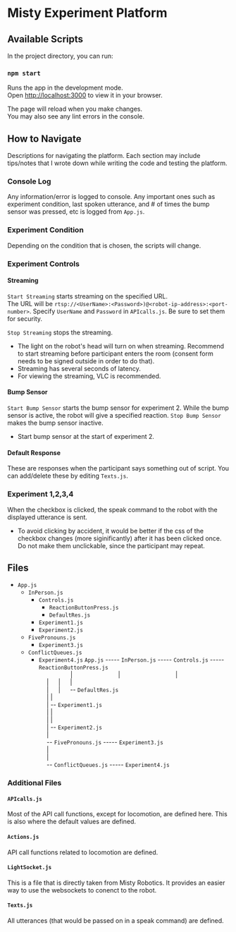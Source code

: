 # Misty Experiment Platform

## Available Scripts

In the project directory, you can run:

### `npm start`

Runs the app in the development mode.\
Open [http://localhost:3000](http://localhost:3000) to view it in your browser.

The page will reload when you make changes.\
You may also see any lint errors in the console.

## How to Navigate

Descriptions for navigating the platform. Each section may include tips/notes that I wrote down while writing the code and testing the platform.

### Console Log

Any information/error is logged to console. Any important ones such as experiment condition, last spoken utterance, and # of times the bump sensor was pressed, etc is logged from `App.js`. 

### Experiment Condition

Depending on the condition that is chosen, the scripts will change.

### Experiment Controls

#### Streaming

`Start Streaming` starts streaming on the specified URL.  
The URL will be `rtsp://<UserName>:<Password>)@<robot-ip-address>:<port-number>`. Specify `UserName` and `Password` in 
`APIcalls.js`. Be sure to set them for security.

`Stop Streaming` stops the streaming.

- The light on the robot's head will turn on when streaming. Recommend to start streaming before participant enters the room (consent form needs to be signed outside in order to do that). 
- Streaming has several seconds of latency.
- For viewing the streaming, VLC is recommended. 

#### Bump Sensor

`Start Bump Sensor` starts the bump sensor for experiment 2. While the bump sensor is active, the robot will give a specified reaction. 
`Stop Bump Sensor` makes the bump sensor inactive.

- Start bump sensor at the start of experiment 2.

#### Default Response

These are responses when the participant says something out of script. You can add/delete these by editing `Texts.js`.

### Experiment 1,2,3,4

When the checkbox is clicked, the speak command to the robot with the displayed utterance is sent.

- To avoid clicking by accident, it would be better if the css of the checkbox changes (more siginificantly) after it has been clicked once. Do not make them unclickable, since the participant may repeat.

## Files

- `App.js`
    - `InPerson.js`
        - `Controls.js`
            - `ReactionButtonPress.js` 
            - `DefaultRes.js`   
        - `Experiment1.js`
        - `Experiment2.js`
    - `FivePronouns.js`
        - `Experiment3.js`
    - `ConflictQueues.js`
        - `Experiment4.js` 
`App.js` ----- `InPerson.js`              ----- `Controls.js`                 ----- `ReactionButtonPress.js`  
 &emsp; &emsp; &emsp; &emsp; | &emsp; &emsp; &emsp; &emsp; &emsp;&emsp;| &emsp; &emsp; &emsp; &emsp; &emsp; &emsp; &emsp;|  
 &emsp; |        &emsp;            |        &emsp;           |  
 &emsp; |      &emsp;              |         &emsp;          -- `DefaultRes.js`   
 &emsp; |                    |  
 &emsp; |                    -- `Experiment1.js`  
 &emsp; |                    |  
 &emsp; |                    |  
 &emsp; |                    -- `Experiment2.js`  
 &emsp; |  
 &emsp; -- `FivePronouns.js` ----- `Experiment3.js`  
 &emsp; |  
 &emsp; |  
 &emsp; -- `ConflictQueues.js` ----- `Experiment4.js`  

### Additional Files

#### `APIcalls.js`

Most of the API call functions, except for locomotion, are defined here. This is also where the default values are defined.

#### `Actions.js`

API call functions related to locomotion are defined.

#### `LightSocket.js`

This is a file that is directly taken from Misty Robotics. It provides an easier way to use the websockets to conenct to the robot.

#### `Texts.js`

All utterances (that would be passed on in a speak command) are defined.

